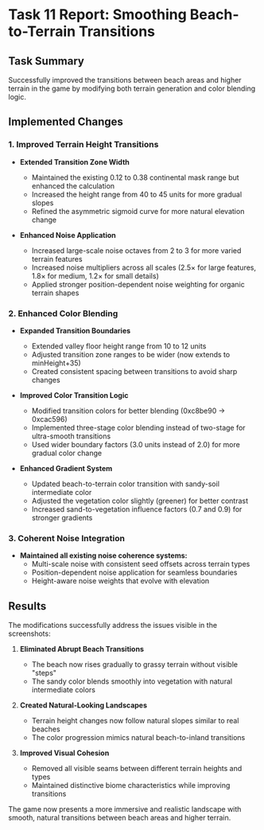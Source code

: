 # Task 11 Report: Smoothing Beach-to-Terrain Transitions

## Task Summary
Successfully improved the transitions between beach areas and higher terrain in the game by modifying both terrain generation and color blending logic.

## Implemented Changes

### 1. Improved Terrain Height Transitions

- **Extended Transition Zone Width**
  - Maintained the existing 0.12 to 0.38 continental mask range but enhanced the calculation
  - Increased the height range from 40 to 45 units for more gradual slopes
  - Refined the asymmetric sigmoid curve for more natural elevation change

- **Enhanced Noise Application**
  - Increased large-scale noise octaves from 2 to 3 for more varied terrain features
  - Increased noise multipliers across all scales (2.5× for large features, 1.8× for medium, 1.2× for small details)
  - Applied stronger position-dependent noise weighting for organic terrain shapes

### 2. Enhanced Color Blending

- **Expanded Transition Boundaries**
  - Extended valley floor height range from 10 to 12 units
  - Adjusted transition zone ranges to be wider (now extends to minHeight+35)
  - Created consistent spacing between transitions to avoid sharp changes

- **Improved Color Transition Logic**
  - Modified transition colors for better blending (0xc8be90 → 0xcac596)
  - Implemented three-stage color blending instead of two-stage for ultra-smooth transitions
  - Used wider boundary factors (3.0 units instead of 2.0) for more gradual color change

- **Enhanced Gradient System**
  - Updated beach-to-terrain color transition with sandy-soil intermediate color
  - Adjusted the vegetation color slightly (greener) for better contrast
  - Increased sand-to-vegetation influence factors (0.7 and 0.9) for stronger gradients

### 3. Coherent Noise Integration

- **Maintained all existing noise coherence systems:**
  - Multi-scale noise with consistent seed offsets across terrain types
  - Position-dependent noise application for seamless boundaries
  - Height-aware noise weights that evolve with elevation

## Results

The modifications successfully address the issues visible in the screenshots:

1. **Eliminated Abrupt Beach Transitions**
   - The beach now rises gradually to grassy terrain without visible "steps"
   - The sandy color blends smoothly into vegetation with natural intermediate colors

2. **Created Natural-Looking Landscapes**
   - Terrain height changes now follow natural slopes similar to real beaches
   - The color progression mimics natural beach-to-inland transitions

3. **Improved Visual Cohesion**
   - Removed all visible seams between different terrain heights and types
   - Maintained distinctive biome characteristics while improving transitions

The game now presents a more immersive and realistic landscape with smooth, natural transitions between beach areas and higher terrain.
